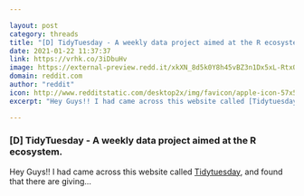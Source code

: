 ```yaml
---

layout: post
category: threads
title: "[D] TidyTuesday - A weekly data project aimed at the R ecosystem."
date: 2021-01-22 11:37:37
link: https://vrhk.co/3iDbuHv
image: https://external-preview.redd.it/xkXN_8d5k0Y8h45vBZ3n1Dx5xL-RtxOQ7A9jVHFx64Y.jpg?width=400&height=209.42408377&auto=webp&crop=400:209.42408377,smart&s=35ef79ba96e02f788bcdaca835436ffbc61bc452
domain: reddit.com
author: "reddit"
icon: http://www.redditstatic.com/desktop2x/img/favicon/apple-icon-57x57.png
excerpt: "Hey Guys!! I had came across this website called [Tidytuesday](<https://github.com/rfordatascience/tidytuesday>), and found that there are giving..."

---
```


### [D] TidyTuesday - A weekly data project aimed at the R ecosystem.

Hey Guys!! I had came across this website called [Tidytuesday](<https://github.com/rfordatascience/tidytuesday>), and found that there are giving...